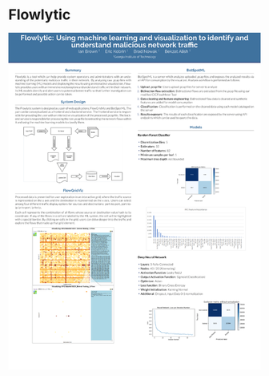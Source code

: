 # Flowlytic

![alt text](https://raw.githubusercontent.com/Bradnowak/Flowlytic/master/poster-1.png)


